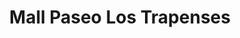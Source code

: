 ---
title: "Mall Paseo Los Trapenses"
url: /lo-barnechea/mall-paseo-los-trapenses/
shop: Einkaufszentrum
---